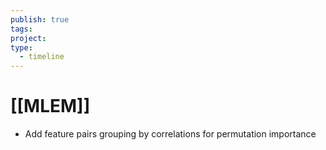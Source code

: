 ```yaml
---
publish: true
tags: 
project: 
type:
  - timeline
---
```

# [[MLEM]]
- Add feature pairs grouping by correlations for permutation importance